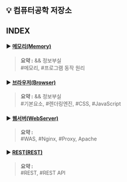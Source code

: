 ## 💡 컴퓨터공학 저장소

## INDEX

#### ▶︎ [메모리(Memory)](./Memory.md)

> **요약 :** && 정보부실 <BR>
> #메모리, #프로그램 동작 원리

#### ▶︎ [브라우저(Browser)](./Browser.md)

> **요약 :** && 정보부실 <BR>
> #기본요소, #렌더링엔진, #CSS, #JavaScript

#### ▶︎ [웹서버(WebServer)](./WebServer.md)

> **요약 :** <BR>
> #WAS, #Nginx, #Proxy, Apache

#### ▶︎ [REST(REST)](./WebServer.md)

> **요약 :** <BR>
> #REST, #REST API
